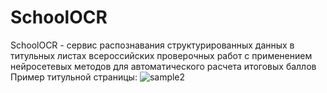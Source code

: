 # SchoolOCR
SchoolOCR - сервис распознавания структурированных данных в титульных листах всероссийских проверочных работ с применением нейросетевых методов для автоматического расчета итоговых баллов\
Пример титульной страницы:
![sample2](https://github.com/user-attachments/assets/37c95311-d113-4e8f-acbf-c6ce7ed68a10)

